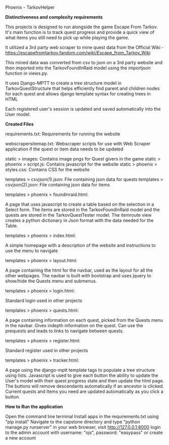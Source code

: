Phoenix - TarkovHelper

**Distinctiveness and complexity requirements**

This projects is designed to run alongside the game Escape From Tarkov. It's main function is to track quest progress and provide a quick view of what items you still need to pick up while playing the game.

It utilized a 3rd party web scraper to mine quest data from the Official Wiki - https://escapefromtarkov.fandom.com/wiki/Escape_from_Tarkov_Wiki

This mined data was converted from csv to json on a 3rd party website and then imported into the TarkovFoundInRaid model using the importjson function in views.py.

It uses Django-MPTT to create a tree structure model in TarkovQuestStructure that helps efficiently find parent and children nodes for each quest and allows django template syntax for creating trees in HTML

Each registered user's session is updated and saved automatically into the User model.


**Created Files**

requirements.txt:                Requirements for running the website

webscrapersitemap.txt:           Webscraper scripts for use with Web Scraper application if the quest or item data needs to be updated

static > images:                 Contains image pngs for Quest givers in the game
static > phoenix > script.js:    Contains javascript for the website
static > phoenix > styles.css:   Contains CSS for the website

templates > csvjson(1).json:     File containing json data for quests
templates > csvjson(2).json:     File containing json data for items

templates > phoenix > foundinraid.html:

A page that uses javascript to create a table based on the selection in a Select form. The items are stored in the TarkovFoundInRaid model and the quests are stored in the TarkovQuestTester model. The itemroute view creates a python dictionary in Json format with the data needed for the Table.

templates > phoenix > index.html:

A simple homepage with a description of the website and instructions to use the menu to navigate

templates > phoenix > layout.html:

A page containing the html for the navbar, used as the layout for all the other webpages. The navbar is built with bootstrap and uses jquery to show/hide the Quests menu and submenus.

templates > phoenix > login.html:

Standard login used in other projects

templates > phoenix > quests.html:

A page containing information on each quest, picked from the Quests menu in the navbar. Gives indepth information on the quest. Can use the prequests and leads to links to navigate between quests.

templates > phoenix > register.html:

Standard register used in other projects

templates > phoenix > tracker.html:

A page using the django-mptt template tags to populate a tree structure using lists. Javascript is used to give each button the ability to update the User's model with their quest progress state and then update the html page. The buttons will remove descendants automatically if an ancestor is clicked. Current quests and Items you need are updated automatically as you click a button.


**How to Run the application**

Open the command line terminal
Install apps in the requirements.txt using "pip install"
Navigate to the capstone directory and type "python manage.py runserver"
in your web browser, visit http://127.0.0.1:8000
login to the admin account with username: "ojs", password: "easypass" or create a new account
